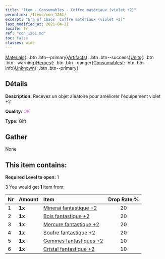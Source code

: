 ```yaml
---
title: "Item - Consumables - Coffre matériaux (violet +2)"
permalink: /Items/con_1261/
excerpt: "Era of Chaos  Coffre matériaux (violet +2)"
last_modified_at: 2021-04-21
locale: fr
ref: "con_1261.md"
toc: false
classes: wide
---
```

 [Materials](/fr/Items/){: .btn .btn--primary}[Artifacts](/fr/Items/Artifacts/){: .btn .btn--success}[Units](/fr/Items/Units/){: .btn .btn--warning}[Heroes](/fr/Items/Heroes/){: .btn .btn--danger}[Consumables](/fr/Items/Consumables/){: .btn .btn--info}[Unknown](/fr/Items/Unknown/){: .btn .btn--primary}

## Détails
 **Description:** Recevez un objet aléatoire pour améliorer l'équipement violet +2.

 **Quality:** <span style="color: #DA70D6">OK</span>

 **Type:** Gift

## Gather

  None

## This item contains:

 **Required Level to open:** 1

 3 You would get **1** item  from:

  | Nr | Amount |     Item    | Drop Rate,% |
  |:---|:-------|:------------|:---------:|
  | 1 |  **1x** | [Minerai fantastique +2](/fr/Items/mat_47/) | 20 | 
  | 2 |  **1x** | [Bois fantastique +2](/fr/Items/mat_48/) | 20 | 
  | 3 |  **1x** | [Mercure fantastique +2](/fr/Items/mat_49/) | 20 | 
  | 4 |  **1x** | [Soufre fantastique +2](/fr/Items/mat_50/) | 20 | 
  | 5 |  **1x** | [Gemmes fantastiques +2](/fr/Items/mat_51/) | 10 | 
  | 6 |  **1x** | [Cristal fantastique +2](/fr/Items/mat_52/) | 10 | 
